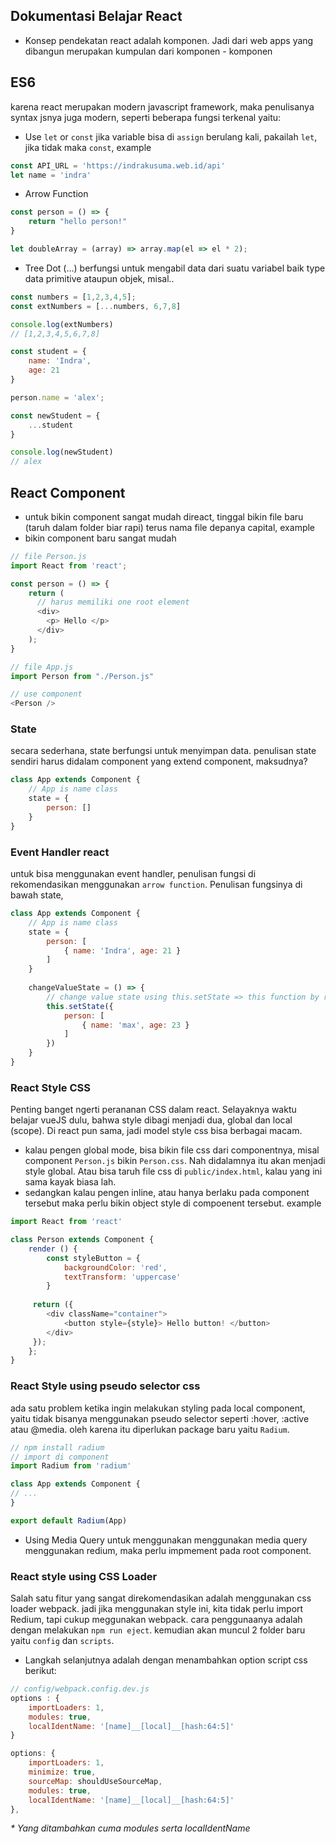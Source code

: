 ## Dokumentasi Belajar React

- Konsep pendekatan react adalah komponen. Jadi dari web apps yang dibangun merupakan kumpulan dari komponen - komponen

## ES6
karena react merupakan modern javascript framework, maka penulisanya syntax jsnya juga modern, seperti beberapa fungsi terkenal yaitu:
- Use `let` or `const`
jika variable bisa di `assign` berulang kali, pakailah `let`, jika tidak maka `const`, example
```javascript
const API_URL = 'https://indrakusuma.web.id/api'
let name = 'indra'
```
- Arrow Function 
```javascript
const person = () => {
    return "hello person!"
}

let doubleArray = (array) => array.map(el => el * 2);
```
- Tree Dot (...)
berfungsi untuk mengabil data dari suatu variabel baik type data primitive ataupun objek, misal..
```javascript
const numbers = [1,2,3,4,5];
const extNumbers = [...numbers, 6,7,8]

console.log(extNumbers)
// [1,2,3,4,5,6,7,8]

const student = {
    name: 'Indra',
    age: 21
}

person.name = 'alex';

const newStudent = {
    ...student
}

console.log(newStudent)
// alex
```

## React Component
- untuk bikin component sangat mudah direact, tinggal bikin file baru (taruh dalam folder biar rapi) terus nama file depanya capital, example
- bikin component baru sangat mudah
```javascript
// file Person.js
import React from 'react';

const person = () => {
    return (
      // harus memiliki one root element
      <div>
        <p> Hello </p>
      </div>  
    );
}
```
```javascript
// file App.js
import Person from "./Person.js"

// use component
<Person />
```

### State
secara sederhana, state berfungsi untuk menyimpan data. penulisan state sendiri harus didalam component yang extend component, maksudnya?
```javascript
class App extends Component {
    // App is name class
    state = {
        person: []
    }
}
```

### Event Handler react
untuk bisa menggunakan event handler, penulisan fungsi di rekomendasikan menggunakan `arrow function`. Penulisan fungsinya di bawah state,
```javascript
class App extends Component {
    // App is name class
    state = {
        person: [
            { name: 'Indra', age: 21 }
        ]
    }
    
    changeValueState = () => {
        // change value state using this.setState => this function by react
        this.setState({
            person: [
                { name: 'max', age: 23 }
            ]
        })
    }
}
```

### React Style CSS
Penting banget ngerti perananan CSS dalam react. Selayaknya waktu belajar vueJS dulu, bahwa style dibagi menjadi dua, global dan local (scope).
Di react pun sama, jadi model style css bisa berbagai macam. 
- kalau pengen global mode, bisa bikin file css dari componentnya, misal component `Person.js` bikin `Person.css`. Nah didalamnya itu akan menjadi style global. Atau bisa taruh file css di `public/index.html`, kalau yang ini sama kayak biasa lah.
- sedangkan kalau pengen inline, atau hanya berlaku pada component tersebut maka perlu bikin object style di compoenent tersebut. example
```javascript
import React from 'react'

class Person extends Component {
    render () {
        const styleButton = {
            backgroundColor: 'red',
            textTransform: 'uppercase'
        }
        
     return ({
        <div className="container">
            <button style={style}> Hello button! </button>
        </div>
     });   
    };
}
```

### React Style using pseudo selector css
ada satu problem ketika ingin melakukan styling pada local component, yaitu tidak bisanya menggunakan pseudo selector seperti :hover, :active atau @media. oleh karena itu diperlukan package baru yaitu `Radium`.
```javascript
// npm install radium
// import di component
import Radium from 'radium'

class App extends Component {
// ... 
}

export default Radium(App)

```

- Using Media Query
untuk menggunakan menggunakan media query menggunakan redium, maka perlu impmement <StyleRoot> pada root component. 

### React style using CSS Loader
Salah satu fitur yang sangat direkomendasikan adalah menggunakan css loader webpack. jadi jika menggunakan style ini, kita tidak perlu import Redium, tapi cukup meggunakan webpack. cara penggunaanya adalah dengan melakukan `npm run eject`. kemudian akan muncul 2 folder baru yaitu `config` dan `scripts`.
- Langkah selanjutnya adalah dengan menambahkan option script css berikut:

```javascript
// config/webpack.config.dev.js
options : {
    importLoaders: 1,
    modules: true,
    localIdentName: '[name]__[local]__[hash:64:5]'
}
```

```javascript
options: {
    importLoaders: 1,
    minimize: true,
    sourceMap: shouldUseSourceMap,
    modules: true,
    localIdentName: '[name]__[local]__[hash:64:5]'
},
```

_* Yang ditambahkan cuma modules serta localIdentName_